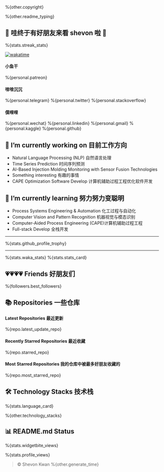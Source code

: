 %{other.copyright}

%{other.readme_typing}

## 🎉 哇终于有好朋友来看 shevon 啦 🎉

%{stats.streak_stats}

[![wakatime](https://wakatime.com/badge/user/40477b06-ef0a-49c3-ac82-c599241d424c.svg)](https://wakatime.com/@40477b06-ef0a-49c3-ac82-c599241d424c)

#### 小鱼干
%{personal.patreon}
#### 啽啽沉沉
%{personal.telegram}  %{personal.twitter} %{personal.stackoverflow}
#### 僕哩哩
%{personal.wechat} %{personal.linkedin} %{personal.gmail} %{personal.kaggle} %{personal.github} 

## 🔭 I’m currently working on 目前工作方向
  - Natural Language Processing (NLP) 自然语言处理
  - Time Series Prediction 时间序列预测
  - AI-Based Injection Molding Monitoring with Sensor Fusion Technologies
  - Something interesting 有趣的事情
  - CAPE Optimization Software Develop 计算机辅助过程工程优化软件开发

## 🌱 I’m currently learning 努力努力变聪明
  - Process Systems Engineering & Automation 化工过程与自动化
  - Computer Vision and Pattern Recognition 机器视觉与模态识别
  - Computer-Aided Process Engineering (CAPE)计算机辅助过程工程 
  - Full-stack Develop 全栈开发

----
%{stats.github_profile_trophy}

----

%{stats.waka_stats} %{stats.stats_card} 

## 💗💗💗💗 Friends 好朋友们
%{followers.best_followers}

## 📚 Repositories 一些仓库
#### Latest Repositories 最近更新
%{repo.latest_update_repo}
#### Recently Starred Repositories 最近收藏
%{repo.starred_repo}
#### Most Starred Repositories 我的仓库中被最多好朋友收藏的
%{repo.most_starred_repo}

## 🛠️ Technology Stacks 技术栈
%{stats.language_card}

%{other.technology_stacks}

## 📊 README.md Status
%{stats.widgetbite_views}

%{stats.profile_views}

> ©️ Shevon Kwan  %{other.generate_time}
